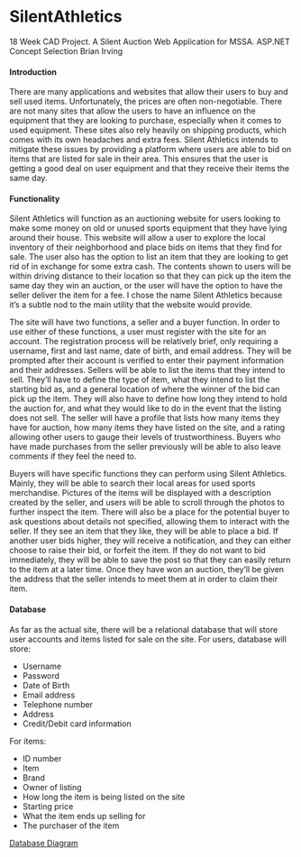 # SilentAthletics
18 Week CAD Project. A Silent Auction Web Application for MSSA. ASP.NET
Concept Selection
Brian Irving


#### Introduction

There are many applications and websites that allow their users to buy and sell used items. Unfortunately, the prices are often non-negotiable. There are not many sites that allow the users to have an influence on the equipment that they are looking to purchase, especially when it comes to used equipment. These sites also rely heavily on shipping products, which comes with its own headaches and extra fees. Silent Athletics intends to mitigate these issues by providing a platform where users are able to bid on items that are listed for sale in their area. This ensures that the user is getting a good deal on user equipment and that they receive their items the same day.  	

#### Functionality

Silent Athletics will function as an auctioning website for users looking to make some money on old or unused sports equipment that they have lying around their house. This website will allow a user to explore the local inventory of their neighborhood and place bids on items that they find for sale. The user also has the option to list an item that they are looking to get rid of in exchange for some extra cash. The contents shown to users will be within driving distance to their location so that they can pick up the item the same day they win an auction, or the user will have the option to have the seller deliver the item for a fee. I chose the name Silent Athletics because it’s a subtle nod to the main utility that the website would provide. 

The site will have two functions, a seller and a buyer function. In order to use either of these functions, a user must register with the site for an account. The registration process will be relatively brief, only requiring a username, first and last name, date of birth, and email address. They will be prompted after their account is verified to enter their payment information and their addresses. Sellers will be able to list the items that they intend to sell. They’ll have to define the type of item, what they intend to list the starting bid as, and a general location of where the winner of the bid can pick up the item. They will also have to define how long they intend to hold the auction for, and what they would like to do in the event that the listing does not sell. The seller will have a profile that lists how many items they have for auction, how many items they have listed on the site, and a rating allowing other users to gauge their levels of trustworthiness. Buyers who have made purchases from the seller previously will be able to also leave comments if they feel the need to. 

Buyers will have specific functions they can perform using Silent Athletics. Mainly, they will be able to search their local areas for used sports merchandise. Pictures of the items will be displayed with a description created by the seller, and users will be able to scroll through the photos to further inspect the item. There will also be a place for the potential buyer to ask questions about details not specified, allowing them to interact with the seller. If they see an item that they like, they will be able to place a bid. If another user bids higher, they will receive a notification, and they can either choose to raise their bid, or forfeit the item. If they do not want to bid immediately, they will be able to save the post so that they can easily return to the item at a later time. Once they have won an auction, they’ll be given the address that the seller intends to meet them at in order to claim their item. 
	
#### Database

As far as the actual site, there will be a relational database that will store user accounts and items listed for sale on the site.
For users, database will store:
*	Username
*	Password
*	Date of Birth
*	Email address
*	Telephone number
*	Address 
*	Credit/Debit card information


For items:
*	ID number
*	Item
*	Brand
*	Owner of listing 
*	How long the item is being listed on the site
*	Starting price
*	What the item ends up selling for 
*	The purchaser of the item 

[Database Diagram]() 
